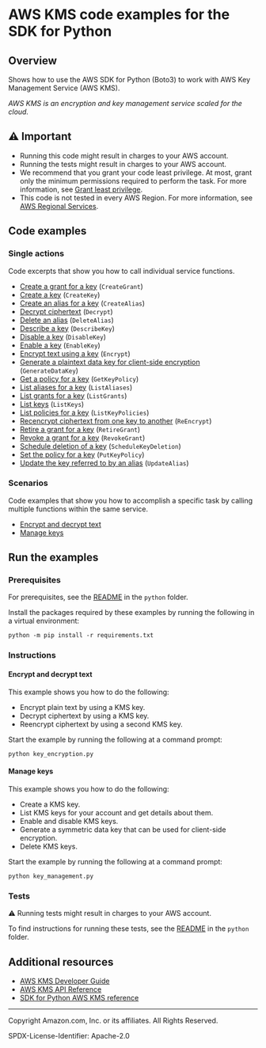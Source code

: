 <!--Generated by WRITEME on 2023-03-27 23:24:28.779331 (UTC)-->
# AWS KMS code examples for the SDK for Python

## Overview

Shows how to use the AWS SDK for Python (Boto3) to work with AWS Key Management Service (AWS KMS).

<!--custom.overview.start-->
<!--custom.overview.end-->

*AWS KMS is an encryption and key management service scaled for the cloud.*

## ⚠ Important

* Running this code might result in charges to your AWS account.
* Running the tests might result in charges to your AWS account.
* We recommend that you grant your code least privilege. At most, grant only the minimum permissions required to perform the task. For more information, see [Grant least privilege](https://docs.aws.amazon.com/IAM/latest/UserGuide/best-practices.html#grant-least-privilege).
* This code is not tested in every AWS Region. For more information, see [AWS Regional Services](https://aws.amazon.com/about-aws/global-infrastructure/regional-product-services).

<!--custom.important.start-->
<!--custom.important.end-->

## Code examples
### Single actions

Code excerpts that show you how to call individual service functions.

* [Create a grant for a key](grant_management.py#L26) (`CreateGrant`)
* [Create a key](key_management.py#L27) (`CreateKey`)
* [Create an alias for a key](alias_management.py#L70) (`CreateAlias`)
* [Decrypt ciphertext](key_encryption.py#L45) (`Decrypt`)
* [Delete an alias](alias_management.py#L143) (`DeleteAlias`)
* [Describe a key](key_management.py#L74) (`DescribeKey`)
* [Disable a key](key_management.py#L111) (`DisableKey`)
* [Enable a key](key_management.py#L20) (`EnableKey`)
* [Encrypt text using a key](key_encryption.py#L25) (`Encrypt`)
* [Generate a plaintext data key for client-side encryption](key_management.py#L93) (`GenerateDataKey`)
* [Get a policy for a key](key_policies.py#L44) (`GetKeyPolicy`)
* [List aliases for a key](alias_management.py#L92) (`ListAliases`)
* [List grants for a key](grant_management.py#L53) (`ListGrants`)
* [List keys](key_management.py#L51) (`ListKeys`)
* [List policies for a key](key_policies.py#L27) (`ListKeyPolicies`)
* [Recencrypt ciphertext from one key to another](key_encryption.py#L68) (`ReEncrypt`)
* [Retire a grant for a key](grant_management.py#L75) (`RetireGrant`)
* [Revoke a grant for a key](grant_management.py#L92) (`RevokeGrant`)
* [Schedule deletion of a key](key_management.py#L139) (`ScheduleKeyDeletion`)
* [Set the policy for a key](key_policies.py#L68) (`PutKeyPolicy`)
* [Update the key referred to by an alias](alias_management.py#L119) (`UpdateAlias`)

### Scenarios

Code examples that show you how to accomplish a specific task by calling multiple
functions within the same service.

* [Encrypt and decrypt text](key_encryption.py) 
* [Manage keys](key_management.py) 

## Run the examples

### Prerequisites


For prerequisites, see the [README](../../README.md#Prerequisites) in the `python` folder.


Install the packages required by these examples by running the following in a virtual environment:

```
python -m pip install -r requirements.txt
```


<!--custom.prerequisites.start-->
<!--custom.prerequisites.end-->

### Instructions


<!--custom.instructions.start-->
<!--custom.instructions.end-->


#### Encrypt and decrypt text

This example shows you how to do the following:

* Encrypt plain text by using a KMS key.
* Decrypt ciphertext by using a KMS key.
* Reencrypt ciphertext by using a second KMS key.

Start the example by running the following at a command prompt:

```
python key_encryption.py
```

<!--custom.scenarios.kms_Scenario_KeyEncryption.start-->
<!--custom.scenarios.kms_Scenario_KeyEncryption.end-->

#### Manage keys

This example shows you how to do the following:

* Create a KMS key.
* List KMS keys for your account and get details about them.
* Enable and disable KMS keys.
* Generate a symmetric data key that can be used for client-side encryption.
* Delete KMS keys.

Start the example by running the following at a command prompt:

```
python key_management.py
```

<!--custom.scenarios.kms_Scenario_KeyManagement.start-->
<!--custom.scenarios.kms_Scenario_KeyManagement.end-->

### Tests

⚠ Running tests might result in charges to your AWS account.


To find instructions for running these tests, see the [README](../../README.md#Tests)
in the `python` folder.



<!--custom.tests.start-->
<!--custom.tests.end-->

## Additional resources

* [AWS KMS Developer Guide](https://docs.aws.amazon.com/kms/latest/developerguide/overview.html)
* [AWS KMS API Reference](https://docs.aws.amazon.com/kms/latest/APIReference/Welcome.html)
* [SDK for Python AWS KMS reference](https://boto3.amazonaws.com/v1/documentation/api/latest/reference/services/kms.html)

<!--custom.resources.start-->
<!--custom.resources.end-->

---

Copyright Amazon.com, Inc. or its affiliates. All Rights Reserved.

SPDX-License-Identifier: Apache-2.0